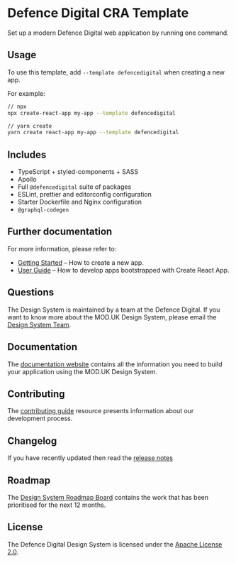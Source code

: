 # Defence Digital CRA Template

Set up a modern Defence Digital web application by running one command.

## Usage

To use this template, add `--template defencedigital` when creating a new app.

For example:

```sh
// npx
npx create-react-app my-app --template defencedigital

// yarn create
yarn create react-app my-app --template defencedigital
```

## Includes

- TypeScript + styled-components + SASS
- Apollo
- Full `@defencedigital` suite of packages
- ESLint, prettier and editorconfig configuration
- Starter Dockerfile and Nginx configuration
- `@graphql-codegen`

## Further documentation

For more information, please refer to:

- [Getting Started](https://create-react-app.dev/docs/getting-started) – How to create a new app.
- [User Guide](https://create-react-app.dev) – How to develop apps bootstrapped with Create React App.

## Questions

The Design System is maintained by a team at the Defence Digital. If you want to know more about the MOD.UK Design System, please email the [Design System Team](mailto:design-system@digital.mod.uk).

## Documentation

The [documentation website](https://design-system.digital.mod.uk/) contains all the information you need to build your application using the MOD.UK Design System.

## Contributing

The [contributing guide](https://github.com/defencedigital/mod-uk-design-system/blob/master/docs/contributing.md) resource presents information about our development process. 

## Changelog

If you have recently updated then read the [release notes](https://github.com/defencedigital/mod-uk-design-system/releases)

## Roadmap

The [Design System Roadmap Board](https://github.com/defencedigital/mod-uk-design-system/projects/7) contains the work that has been prioritised for the next 12 months.

## License

The Defence Digital Design System is licensed under the [Apache License 2.0](https://github.com/defencedigital/mod-uk-design-system/blob/master/LICENSE).
